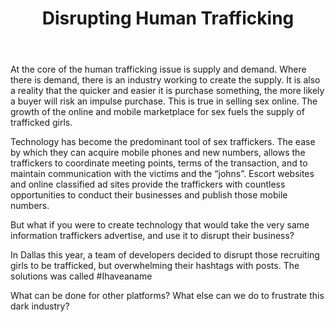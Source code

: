 ﻿---
title: Disrupting Human Trafficking
intro:  How can technology for good be used to disrupt the technologies used by the human traffickers to conduct their business?
champions:
- name:
    World Venture
  logo:
    worldventure.png
  url:
    https://www.worldventure.com
---
At the core of the human trafficking issue is supply and demand. Where there is demand, there is an industry working to create the supply. It is also a reality that the quicker and easier it is purchase something, the more likely a buyer will risk an impulse purchase. This is true in selling sex online. The growth of the online and mobile marketplace for sex fuels the supply of trafficked girls. 

Technology has become the predominant tool of sex traffickers. The ease by which they can acquire mobile phones and new numbers, allows the traffickers to coordinate meeting points, terms of the transaction, and to maintain communication with the victims and the “johns”. Escort websites and online classified ad sites provide the traffickers with countless opportunities to conduct their businesses and publish those mobile numbers. 

But what if you were to create technology that would take the very same information traffickers advertise, and use it to disrupt their business? 

In Dallas this year, a team of developers decided to disrupt those recruiting girls to be trafficked, but overwhelming their hashtags with posts. The solutions was called #Ihaveaname

What can be done for other platforms? What else can we do to frustrate this dark industry?
